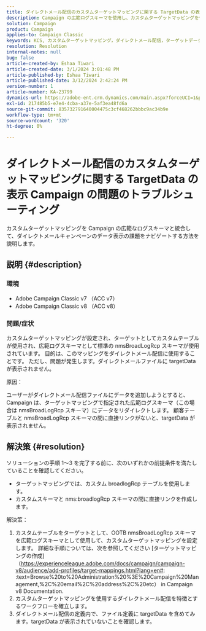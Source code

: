 ```yaml
---
title: ダイレクトメール配信のカスタムターゲットマッピングに関する TargetData の表示 Campaign の問題のトラブルシューティング
description: Campaign の広範ログスキーマを使用し、カスタムターゲットマッピングを使用して、ダイレクトメール配信でのデータ表示の問題をトラブルシューティングする方法を説明します。
solution: Campaign
product: Campaign
applies-to: Campaign Classic
keywords: KCS, カスタムターゲットマッピング，ダイレクトメール配信，ターゲットデータ，カスタムテーブル，OOTB，広範ログスキーマ，ワークフロー，リンク作成，キャンペーン，トラブルシューティング
resolution: Resolution
internal-notes: null
bug: false
article-created-by: Eshaa Tiwari
article-created-date: 3/1/2024 3:01:48 PM
article-published-by: Eshaa Tiwari
article-published-date: 3/12/2024 2:42:24 PM
version-number: 1
article-number: KA-23799
dynamics-url: https://adobe-ent.crm.dynamics.com/main.aspx?forceUCI=1&pagetype=entityrecord&etn=knowledgearticle&id=661aa79b-dcd7-ee11-9078-6045bd006b25
exl-id: 217485b5-e7e4-4cba-a37e-5af3ea48fd6a
source-git-commit: 835732791640004475c3cf468262bbbc9ac34b9e
workflow-type: tm+mt
source-wordcount: '320'
ht-degree: 0%

---
```


# ダイレクトメール配信のカスタムターゲットマッピングに関する TargetData の表示 Campaign の問題のトラブルシューティング


カスタムターゲットマッピングを Campaign の広範なログスキーマと統合して、ダイレクトメールキャンペーンのデータ表示の課題をナビゲートする方法を説明します。

## 説明 {#description}


### 環境

- Adobe Campaign Classic v7 （ACC v7）
- Adobe Campaign Classic v8 （ACC v8）


### 問題/症状

カスタムターゲットマッピングが設定され、ターゲットとしてカスタムテーブルが使用され、広範ログスキーマとして標準の nmsBroadLogRcp スキーマが使用されています。 目的は、このマッピングをダイレクトメール配信に使用することです。 ただし、問題が発生します。ダイレクトメールファイルに targetData が表示されません。

原因：

ユーザーがダイレクトメール配信ファイルにデータを追加しようとすると、Campaign は、ターゲットマッピングで指定された広範ログスキーマ（この場合は nmsBroadLogRcp スキーマ）にデータをリダイレクトします。 顧客テーブルと nmsBroadLogRcp スキーマの間に直接リンクがないと、targetData が表示されません。


## 解決策 {#resolution}


ソリューションの手順 1～3 を完了する前に、次のいずれかの前提条件を満たしていることを確認してください。

- ターゲットマッピングでは、カスタム broadlogRcp テーブルを使用します。
- カスタムスキーマと nms:broadlogRcp スキーマの間に直接リンクを作成します。


解決策：

1. カスタムテーブルをターゲットとして、OOTB nmsBroadLogRcp スキーマを広範ログスキーマとして使用して、カスタムターゲットマッピングを設定します。 詳細な手順については、次を参照してください [ターゲットマッピングの作成]（https://experienceleague.adobe.com/docs/campaign/campaign-v8/audience/add-profiles/target-mappings.html?lang=en#: :text=Browse%20to%20Administration%20%3E%20Campaign%20Management,%2C%20email%2C%20address%2C%20etc） in Campaign v8 Documentation.
2. カスタムターゲットマッピングを使用するダイレクトメール配信を特徴とするワークフローを確立します。
3. ダイレクトメール配信の定義内で、ファイル定義に targetData を含めてみます。targetData が表示されていないことを確認します。
